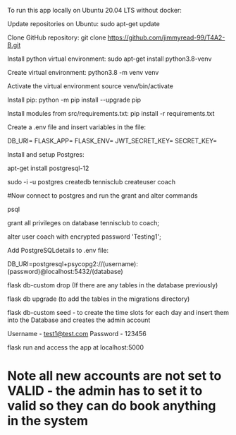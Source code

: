 To run this app locally on Ubuntu 20.04 LTS without docker:

Update repositories on Ubuntu: sudo apt-get update

Clone GitHub repository: git clone https://github.com/jimmyread-99/T4A2-B.git

Install python virtual environment: sudo apt-get install python3.8-venv

Create virtual environment: python3.8 -m venv venv

Activate the virtual environment source venv/bin/activate

Install pip: python -m pip install --upgrade pip

Install modules from src/requirements.txt: pip install -r requirements.txt

Create a .env file and insert variables in the file:

DB_URI= FLASK_APP= FLASK_ENV= JWT_SECRET_KEY= SECRET_KEY=

Install and setup Postgres:

apt-get install postgresql-12

sudo -i -u postgres
createdb tennisclub
createuser coach

#Now connect to postgres and run the grant and alter commands

psql

grant all privileges on database tennisclub to coach;

alter user coach with encrypted password 'Testing1';

Add PostgreSQLdetails to .env file:

DB_URI=postgresql+psycopg2://(username):(password)@localhost:5432/(database)

flask db-custom drop (If there are any tables in the database previously)

flask db upgrade (to add the tables in the migrations directory)

flask db-custom seed - to create the time slots for each day and insert them into the Database
and creates the admin account

Username - test1@test.com
Password - 123456

flask run and access the app at localhost:5000

# Note all new accounts are not set to VALID - the admin has to set it to valid so they can do book anything in the system 


